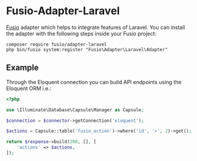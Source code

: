 Fusio-Adapter-Laravel
=====

[Fusio] adapter which helps to integrate features of Laravel. You can install
the adapter with the following steps inside your Fusio project:

    composer require fusio/adapter-laravel
    php bin/fusio system:register "Fusio\Adapter\Laravel\Adapter"

[Fusio]: https://www.fusio-project.org/

## Example

Through the Eloquent connection you can build API endpoints using the Eloquent
ORM i.e.:

```php
<?php

use \Illuminate\Database\Capsule\Manager as Capsule;

$connection = $connector->getConnection('eloquent');

$actions = Capsule::table('fusio_action')->where('id', '>', 2)->get();

return $response->build(200, [], [
    'actions' => $actions,
]);
```


